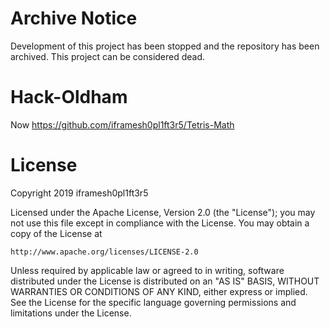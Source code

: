 # Archive Notice
Development of this project has been stopped and the repository has been archived.
This project can be considered dead.

# Hack-Oldham
Now https://github.com/iframesh0pl1ft3r5/Tetris-Math

# License
Copyright 2019 iframesh0pl1ft3r5

Licensed under the Apache License, Version 2.0 (the "License");
you may not use this file except in compliance with the License.
You may obtain a copy of the License at

    http://www.apache.org/licenses/LICENSE-2.0

Unless required by applicable law or agreed to in writing, software
distributed under the License is distributed on an "AS IS" BASIS,
WITHOUT WARRANTIES OR CONDITIONS OF ANY KIND, either express or implied.
See the License for the specific language governing permissions and
limitations under the License.
